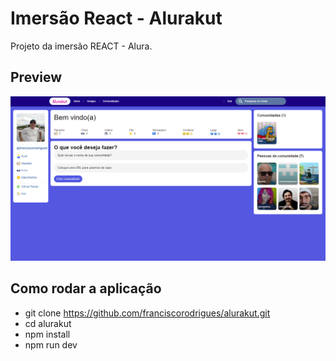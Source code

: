 # Imersão React - Alurakut

Projeto da imersão REACT - Alura.


## Preview 


![Alt text](/src/assets/imersao_react.png?raw=true "Alurakut")


## Como rodar a aplicação

- git clone https://github.com/franciscorodrigues/alurakut.git
- cd alurakut
- npm install
- npm run dev

